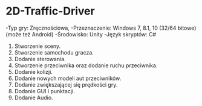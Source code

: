 # 2D-Traffic-Driver


-Typ gry: Zręcznościowa,
-Przeznaczenie: Windows 7, 8.1, 10 (32/64 bitowe) (może też Android)
-Środowisko: Unity
-Język skryptów: C#


1. Stworzenie sceny.
2. Stworzenie samochodu gracza.
3. Dodanie sterowania.
4. Stworzenie przeciwnika oraz dodanie ruchu przeciwnika.
5. Dodanie kolizji.
6. Dodanie nowych modeli aut przeciwników.
7. Dodanie zwiększającej się prędkości gry.
8. Dodanie GUI i punktacji.
9. Dodanie Audio.
